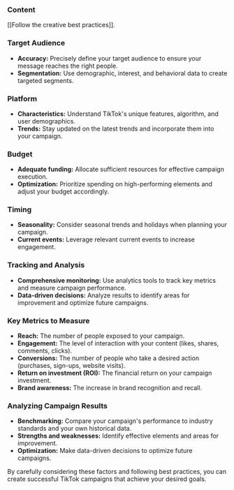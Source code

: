 ### Content

 [[Follow the creative best practices]].

### Target Audience

- **Accuracy:** Precisely define your target audience to ensure your message reaches the right people.
- **Segmentation:** Use demographic, interest, and behavioral data to create targeted segments.

### Platform

- **Characteristics:** Understand TikTok's unique features, algorithm, and user demographics.
- **Trends:** Stay updated on the latest trends and incorporate them into your campaign.

### Budget

- **Adequate funding:** Allocate sufficient resources for effective campaign execution.
- **Optimization:** Prioritize spending on high-performing elements and adjust your budget accordingly.

### Timing

- **Seasonality:** Consider seasonal trends and holidays when planning your campaign.
- **Current events:** Leverage relevant current events to increase engagement.

### Tracking and Analysis

- **Comprehensive monitoring:** Use analytics tools to track key metrics and measure campaign performance.
- **Data-driven decisions:** Analyze results to identify areas for improvement and optimize future campaigns.

### Key Metrics to Measure

- **Reach:** The number of people exposed to your campaign.
- **Engagement:** The level of interaction with your content (likes, shares, comments, clicks).
- **Conversions:** The number of people who take a desired action (purchases, sign-ups, website visits).
- **Return on investment (ROI):** The financial return on your campaign investment.
- **Brand awareness:** The increase in brand recognition and recall.

### Analyzing Campaign Results

- **Benchmarking:** Compare your campaign's performance to industry standards and your own historical data.
- **Strengths and weaknesses:** Identify effective elements and areas for improvement.
- **Optimization:** Make data-driven decisions to optimize future campaigns.

By carefully considering these factors and following best practices, you can create successful TikTok campaigns that achieve your desired goals.